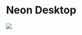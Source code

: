 <h1>Neon Desktop</h1>
<img src="https://scontent.fmnl30-3.fna.fbcdn.net/v/t1.15752-9/351480091_211678791730382_6060195620522431406_n.png?_nc_cat=108&ccb=1-7&_nc_sid=ae9488&_nc_eui2=AeFLAfQRgyr1gbIm7XKJNlvLvf-w-9IISLW9_7D70ghItXTZGceXUX7Z5arXnOA-Cpx6ZcAlX2UxWlOwz1ZorD8R&_nc_ohc=mp1fI6sxGpAAX8tFxfI&_nc_ht=scontent.fmnl30-3.fna&oh=03_AdQclVJLFxkX6BUqzjdnZGZoNwBrpOJxP1tvroUJUm0FKg&oe=64A26FBA" />
